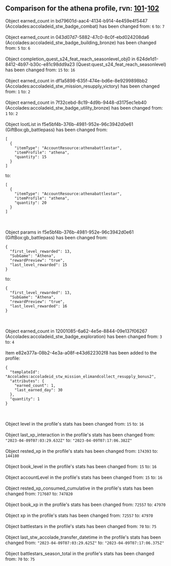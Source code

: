 ## Comparison for the athena profile, rvn: [101](https://github.com/PRO100KatYT/FortniteProfileRevisions/tree/main/profiles/athena/101%20athena.json)-[102](https://github.com/PRO100KatYT/FortniteProfileRevisions/tree/main/profiles/athena/102%20athena.json)

Object earned_count in bd79601d-aac4-4134-b914-4e459e4f5447 (Accolades:accoladeid_stw_badge_combat) has been changed from: `6` to: `7`
<br><br>
Object earned_count in 043d07d7-5882-47c0-8c0f-ebd024208da6 (Accolades:accoladeid_stw_badge_building_bronze) has been changed from: `5` to: `6`
<br><br>
Object completion_quest_s24_feat_reach_seasonlevel_obj0 in 624de1d1-8412-4b97-b30c-e81c98dd9a23 (Quest:quest_s24_feat_reach_seasonlevel) has been changed from: `15` to: `16`
<br><br>
Object earned_count in df1a5898-635f-474e-bd6e-8e9299898bb2 (Accolades:accoladeid_stw_mission_resupply_victory) has been changed from: `1` to: `2`
<br><br>
Object earned_count in 7f32cebd-8c19-4d9b-9448-d3175ec1eb40 (Accolades:accoladeid_stw_badge_utility_bronze) has been changed from: `1` to: `2`
<br><br>
Object lootList in f5e5bf4b-376b-4981-952e-96c3942d0e61 (GiftBox:gb_battlepass) has been changed from:

```
[
  {
    "itemType": "AccountResource:athenabattlestar",
    "itemProfile": "athena",
    "quantity": 15
  }
]
```

to:

```
[
  {
    "itemType": "AccountResource:athenabattlestar",
    "itemProfile": "athena",
    "quantity": 20
  }
]
```

<br><br>
Object params in f5e5bf4b-376b-4981-952e-96c3942d0e61 (GiftBox:gb_battlepass) has been changed from:

```
{
  "first_level_rewarded": 13,
  "SubGame": "Athena",
  "rewardPreview": "true",
  "last_level_rewarded": 15
}
```

to:

```
{
  "first_level_rewarded": 13,
  "SubGame": "Athena",
  "rewardPreview": "true",
  "last_level_rewarded": 16
}
```

<br><br>
Object earned_count in 12001085-6a62-4e5e-8844-09e137f06267 (Accolades:accoladeid_stw_badge_exploration) has been changed from: `3` to: `4`
<br><br>
Item e82e377a-08b2-4e3a-a08f-e43d622302f8 has been added to the profile:

```
{
  "templateId": "Accolades:accoladeid_stw_mission_elimandcollect_resupply_bonus2",
  "attributes": {
    "earned_count": 1,
    "last_earned_day": 30
  },
  "quantity": 1
}
```

<br><br>
Object level in the profile's stats has been changed from: `15` to: `16`
<br><br>
Object last_xp_interaction in the profile's stats has been changed from: `"2023-04-09T07:03:29.632Z"` to: `"2023-04-09T07:17:06.382Z"`
<br><br>
Object rested_xp in the profile's stats has been changed from: `174393` to: `144180`
<br><br>
Object book_level in the profile's stats has been changed from: `15` to: `16`
<br><br>
Object accountLevel in the profile's stats has been changed from: `15` to: `16`
<br><br>
Object rested_xp_consumed_cumulative in the profile's stats has been changed from: `717607` to: `747820`
<br><br>
Object book_xp in the profile's stats has been changed from: `72557` to: `47970`
<br><br>
Object xp in the profile's stats has been changed from: `72557` to: `47970`
<br><br>
Object battlestars in the profile's stats has been changed from: `70` to: `75`
<br><br>
Object last_stw_accolade_transfer_datetime in the profile's stats has been changed from: `"2023-04-09T07:03:29.625Z"` to: `"2023-04-09T07:17:06.375Z"`
<br><br>
Object battlestars_season_total in the profile's stats has been changed from: `70` to: `75`
<br><br>
